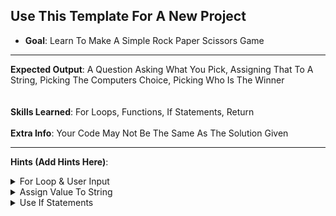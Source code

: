 ## Use This Template For A New Project

* **Goal**: Learn To Make A Simple Rock Paper Scissors Game

___

**Expected Output**: A Question Asking What You Pick, Assigning That To A String, Picking The Computers Choice, Picking Who Is The Winner   
<br>
<br>
**Skills Learned**: For Loops, Functions, If Statements, Return
<br>
<br>
**Extra Info**: Your Code May Not Be The Same As The Solution Given
___

**Hints (Add Hints Here)**:
<br>

<details>
  <summary>For Loop & User Input</summary>

  <br>
  How To Use A Loop Loop, And Take User Input<br>


  ```python

  list = ["Name", "Age", "Height"]
  x = 1

  for i in list:
    print(f"{x}. " + i)
    x = x + 1

  pick = input("Enter Your Pick: ")
  ```

</details>

<details>
  <summary>Assign Value To String</summary>

  <br>
  Use A Function To Assign The Value<br>


  ```python

  answer = int(input("Enter A Value: "))

  def check(value):
    if answer == 1:
      return "Correct"
    elif answer == 2:
      return "Wrong"
    elif answer == 3:
      return "Wrong"

  output = check(answer)
  print(output)
  ```

</details>

<details>
  <summary>Use If Statements</summary>

  <br>
  Use If Statements<br>


  ```python

  pick1 = "Yes"
  pick2 = "No"

  if pick1 == "Yes" and pick2 == "No":
    print("Correct")

  elif pick1 == "No" and pick2 == "No":
    print("Wrong")

  elif pick1 == "No" and pick2 == "Yes":
    print("Wrong")

  else:
    print("Invalid")
  
  ```

</details>
